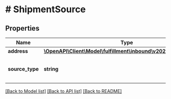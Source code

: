 # # ShipmentSource

## Properties

Name | Type | Description | Notes
------------ | ------------- | ------------- | -------------
**address** | [**\OpenAPI\Client\Model\fulfillment\inbound\v2024_03_20\Address**](Address.md) |  | [optional]
**source_type** | **string** | The type of source for this shipment. Possible values: &#x60;SELLER_FACILITY&#x60;. |

[[Back to Model list]](../../README.md#models) [[Back to API list]](../../README.md#endpoints) [[Back to README]](../../README.md)
